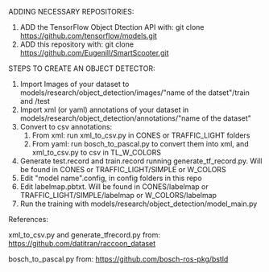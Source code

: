 ADDING NECESSARY REPOSITORIES:

1. ADD the TensorFlow Object Dtection API with: git clone https://github.com/tensorflow/models.git
2. ADD this repository with: git clone https://github.com/Eugenill/SmartScooter.git

STEPS TO CREATE AN OBJECT DETECTOR:

1. Import Images of your dataset to models/research/object_detection/images/"name of the datset"/train and /test
2. Import xml (or yaml) annotations of your dataset in models/research/object_detection/annotations/"name of the dataset"
3. Convert to csv annotations:
    1. From xml: run xml_to_csv.py in CONES or TRAFFIC_LIGHT folders
    2. From yaml: run bosch_to_pascal.py to convert them into xml, and xml_to_csv.py to csv in TL_W_COLORS
4. Generate test.record and train.record running generate_tf_record.py. Will be found in CONES or TRAFFIC_LIGHT/SIMPLE or W_COLORS
5. Edit "model name".config, in config folders in this repo
6. Edit labelmap.pbtxt. Will be found in CONES/labelmap or TRAFFIC_LIGHT/SIMPLE/labelmap or W_COLORS/labelmap
7. Run the training with models/research/object_detection/model_main.py

References:

xml_to_csv.py and generate_tfrecord.py from: https://github.com/datitran/raccoon_dataset

bosch_to_pascal.py from: https://github.com/bosch-ros-pkg/bstld
